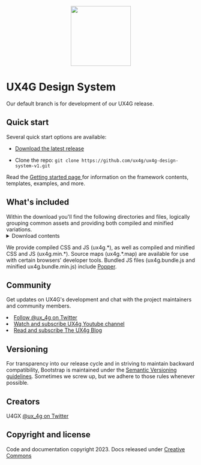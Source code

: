 <p align="center" dir="auto">
   <img style="height:auto; " alt="" src="https://avatars.githubusercontent.com/u/128448595?v=4" width="160" height="160" >
</p>
<h1>UX4G Design System</h1>
Our default branch is for development of our UX4G release.
<h2>Quick start</h2>
Several quick start options are available:
<ul>
  <li><a href="/assets/UX4G@1.0.0.zip target="_blank"">Download the latest release</a> </li>
</ul>
<ul>
  <li>Clone the repo: <code>git clone https://github.com/ux4g/ux4g-design-system-v1.git</code> </li>
</ul>
Read the <a href="https://doc.ux4g.gov.in/">Getting started page </a> for information on the framework contents, templates, examples, and more.

<h2>What's included</h2>
Within the download you'll find the following directories and files, logically grouping common assets and providing both compiled and minified variations.
<details>
  <summary>Download contents</summary>
<div class="snippet-clipboard-content notranslate position-relative overflow-auto"><pre lang="text" class="notranslate"><code>ux4g/
├── css/
│   ├── ux4g-grid.css
│   ├── ux4g-grid.css.<span class="hljs-built_in">map</span>
│   ├── ux4g-grid.<span class="hljs-built_in">min</span>.css
│   ├── ux4g-grid.<span class="hljs-built_in">min</span>.css.<span class="hljs-built_in">map</span>
│   ├── ux4g-grid.rtl.css
│   ├── ux4g-grid.rtl.css.<span class="hljs-built_in">map</span>
│   ├── ux4g-grid.rtl.<span class="hljs-built_in">min</span>.css
│   ├── ux4g-grid.rtl.<span class="hljs-built_in">min</span>.css.<span class="hljs-built_in">map</span>
│   ├── ux4g-reboot.css
│   ├── ux4g-reboot.css.<span class="hljs-built_in">map</span>
│   ├── ux4g-reboot.<span class="hljs-built_in">min</span>.css
│   ├── ux4g-reboot.<span class="hljs-built_in">min</span>.css.<span class="hljs-built_in">map</span>
│   ├── ux4g-reboot.rtl.css
│   ├── ux4g-reboot.rtl.css.<span class="hljs-built_in">map</span>
│   ├── ux4g-reboot.rtl.<span class="hljs-built_in">min</span>.css
│   ├── ux4g-reboot.rtl.<span class="hljs-built_in">min</span>.css.<span class="hljs-built_in">map</span>
│   ├── ux4g-utilities.css
│   ├── ux4g-utilities.css.<span class="hljs-built_in">map</span>
│   ├── ux4g-utilities.<span class="hljs-built_in">min</span>.css
│   ├── ux4g-utilities.<span class="hljs-built_in">min</span>.css.<span class="hljs-built_in">map</span>
│   ├── ux4g-utilities.rtl.css
│   ├── ux4g-utilities.rtl.css.<span class="hljs-built_in">map</span>
│   ├── ux4g-utilities.rtl.<span class="hljs-built_in">min</span>.css
│   ├── ux4g-utilities.rtl.<span class="hljs-built_in">min</span>.css.<span class="hljs-built_in">map</span>
│   ├── ux4g.css
│   ├── ux4g.css.<span class="hljs-built_in">map</span>
│   ├── ux4g.<span class="hljs-built_in">min</span>.css
│   ├── ux4g.<span class="hljs-built_in">min</span>.css.<span class="hljs-built_in">map</span>
│   ├── ux4g.rtl.css
│   ├── ux4g.rtl.css.<span class="hljs-built_in">map</span>
│   ├── ux4g.rtl.<span class="hljs-built_in">min</span>.css
│   └── ux4g.rtl.<span class="hljs-built_in">min</span>.css.<span class="hljs-built_in">map</span>
└── js/
    ├── ux4g.bundle.js
    ├── ux4g.bundle.js.<span class="hljs-built_in">map</span>
    ├── ux4g.bundle.<span class="hljs-built_in">min</span>.js
    ├── ux4g.bundle.<span class="hljs-built_in">min</span>.js.<span class="hljs-built_in">map</span>
    ├── ux4g.esm.js
    ├── ux4g.esm.js.<span class="hljs-built_in">map</span>
    ├── ux4g.esm.<span class="hljs-built_in">min</span>.js
    ├── ux4g.esm.<span class="hljs-built_in">min</span>.js.<span class="hljs-built_in">map</span>
    ├── ux4g.js
    ├── ux4g.js.<span class="hljs-built_in">map</span>
    ├── ux4g.<span class="hljs-built_in">min</span>.js
    └── ux4g.<span class="hljs-built_in">min</span>.js.<span class="hljs-built_in">map
</code></pre></div>
</details>
<p>We provide compiled CSS and JS (ux4g.*), as well as compiled and minified CSS and JS (ux4g.min.*). Source maps (ux4g.*.map) are available for use with certain browsers' developer tools. Bundled JS files (ux4g.bundle.js and minified ux4g.bundle.min.js) include <a href="https://popper.js.org/" target="_blank">Popper</a>.</p>
<h2>Community</h2>
<p>Get updates on UX4G's development and chat with the project maintainers and community members.
</p>
<u>
  <li>Follow <a href="https://twitter.com/ux_4g" target="_blank">@ux_4g on Twitter</a></li>
</u>
<u>
  <li>Watch and subscribe <a href="https://www.youtube.com/@UX4G/about"target="_blank">UX4g Youtube channel</a></li>
</u>
<u>
  <li>Read and subscribe <a href="https://medium.com/@ux4g.gov.in"target="_blank">The UX4g Blog</a></li>
</u>
 <h2>Versioning</h2>
<p>For transparency into our release cycle and in striving to maintain backward compatibility, Bootstrap is maintained under the <a href="https://semver.org/" target="_blank">Semantic Versioning guidelines</a>. Sometimes we screw up, but we adhere to those rules whenever possible.</p>
<h2>Creators</h2>
  U4GX
<a href="https://twitter.com/ux_4g" target="_blank">@ux_4g on Twitter</a>
<h2>Copyright and license</h2>
<p>Code and documentation copyright 2023. Docs released under <a href="https://creativecommons.org/licenses/by/3.0/">Creative Commons</a></p> 

